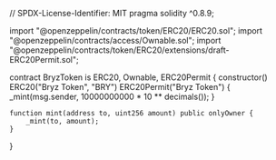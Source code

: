 // SPDX-License-Identifier: MIT
pragma solidity ^0.8.9;

import "@openzeppelin/contracts/token/ERC20/ERC20.sol";
import "@openzeppelin/contracts/access/Ownable.sol";
import "@openzeppelin/contracts/token/ERC20/extensions/draft-ERC20Permit.sol";

contract BryzToken is ERC20, Ownable, ERC20Permit {
    constructor() ERC20("Bryz Token", "BRY") ERC20Permit("Bryz Token") {
        _mint(msg.sender, 10000000000 * 10 ** decimals());
    }

    function mint(address to, uint256 amount) public onlyOwner {
        _mint(to, amount);
    }
}
